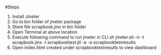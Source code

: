 #Steps 

1. Install Jmeter
2. Go to bin folder of jmeter package
3. Store file scrapbook.jmx in bin folder
4. Open Terminal at above location
5. Execute following command to run jmeter in CLI
   sh jmeter.sh -n -t scrapbook.jmx -l scrapbooktest.jtl -e -o scrapbooktestresults
6. Open index.html created under scrapbooktestresults to view dashboard